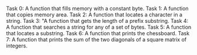 Task 0: A function that fills memory with a constant byte.
Task 1: A function that copies memory area.
Task 2: A function that locates a character in a string.
Task 3: "A function that gets the length of a prefix substring.
Task 4: A function that searches a string for any of a set of bytes.
Task 5: A function that locates a substring.
Task 6: A function that prints the chessboard.
Task 7: A function that prints the sum of the two diagonals of a square matrix of integers.
